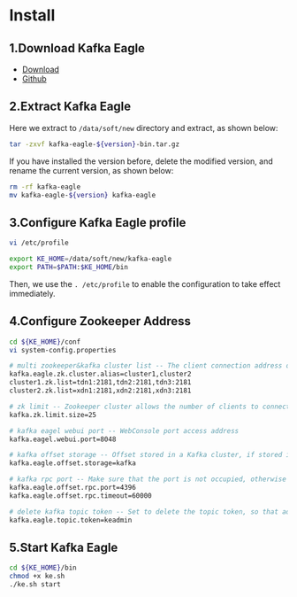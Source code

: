 # Install

## 1.Download Kafka Eagle
  * [Download](http://download.smartloli.org/)
  * [Github](https://github.com/smartloli/kafka-eagle)

## 2.Extract Kafka Eagle
Here we extract to ```/data/soft/new``` directory and extract, as shown below:
```bash
tar -zxvf kafka-eagle-${version}-bin.tar.gz
```
If you have installed the version before, delete the modified version, and rename the current version, as shown below:
```bash
rm -rf kafka-eagle
mv kafka-eagle-${version} kafka-eagle
```

## 3.Configure Kafka Eagle profile
```bash
vi /etc/profile

export KE_HOME=/data/soft/new/kafka-eagle
export PATH=$PATH:$KE_HOME/bin
```
Then, we use the ```. /etc/profile``` to enable the configuration to take effect immediately.

## 4.Configure Zookeeper Address
```bash
cd ${KE_HOME}/conf
vi system-config.properties

# multi zookeeper&kafka cluster list -- The client connection address of the Zookeeper cluster is set here
kafka.eagle.zk.cluster.alias=cluster1,cluster2
cluster1.zk.list=tdn1:2181,tdn2:2181,tdn3:2181
cluster2.zk.list=xdn1:2181,xdn2:2181,xdn3:2181

# zk limit -- Zookeeper cluster allows the number of clients to connect to
kafka.zk.limit.size=25

# kafka eagel webui port -- WebConsole port access address
kafka.eagel.webui.port=8048

# kafka offset storage -- Offset stored in a Kafka cluster, if stored in the zookeeper, you can not use this option
kafka.eagle.offset.storage=kafka

# kafka rpc port -- Make sure that the port is not occupied, otherwise it will not get offset data
kafka.eagle.offset.rpc.port=4396
kafka.eagle.offset.rpc.timeout=60000

# delete kafka topic token -- Set to delete the topic token, so that administrators can have the right to delete
kafka.eagle.topic.token=keadmin
```

## 5.Start Kafka Eagle
```bash
cd ${KE_HOME}/bin
chmod +x ke.sh
./ke.sh start
```
